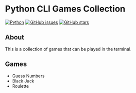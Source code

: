 # Python CLI Games Collection
[![Python](https://img.shields.io/badge/Python-3.9-blue)](https://www.python.org/)
[![GitHub issues](https://img.shields.io/github/issues/AnthonyScola/python-cli-games)](https://github.com/AnthonyScola/python-cli-games/issues)
[![GitHub stars](https://img.shields.io/github/stars/AnthonyScola/python-cli-games)](https://github.com/AnthonyScola/python-cli-games/stargazers)

## About
This is a collection of games that can be played in the terminal.

## Games
- Guess Numbers
- Black Jack
- Roulette